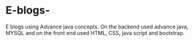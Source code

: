 # E-blogs-
E blogs using Advance java concepts. On the backend used advance java, MYSQL and on the front end used HTML, CSS, java script and bootstrap. 
